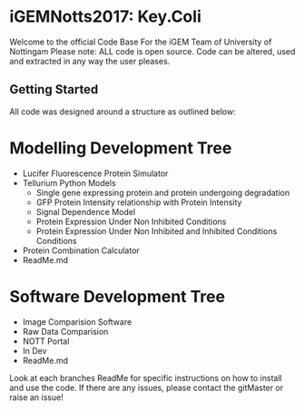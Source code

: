 # iGEMNotts2017: Key.Coli

Welcome to the official Code Base For the iGEM Team of University of Nottingam 
Please note: ALL code is open source. Code can be altered, used and extracted in any way the user pleases.

## Getting Started
All code was designed around a structure as outlined below:

# Modelling Development Tree

 * Lucifer Fluorescence Protein Simulator
 * Tellurium Python Models
   * Single gene expressing protein and protein undergoing degradation
   * GFP Protein Intensity relationship with Protein Intensity
   * Signal Dependence Model
   * Protein Expression Under Non Inhibited Conditions
   * Protein Expression Under Non Inhibited and Inhibited Conditions Conditions
 * Protein Combination Calculator
 * ReadMe.md
 
# Software Development Tree
 * Image Comparision Software
 * Raw Data Comparision
 * NOTT Portal 
 * In Dev
 * ReadMe.md
 
 Look at each branches ReadMe for specific instructions on how to install and use the code. 
 If there are any issues, please contact the gitMaster or raise an issue! 
